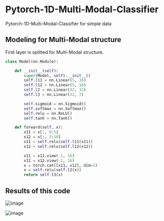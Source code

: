 # Pytorch-1D-Multi-Modal-Classifier
Pytorch-1D-Multi-Modal-Classifier for simple data

## Modeling for Multi-Modal structure
First layer is splitted for Multi-Modal structure.
```python
class Model(nn.Module):

    def __init__(self):
        super(Model, self).__init__()
        self.l11 = nn.Linear(5, 16)
        self.l12 = nn.Linear(5, 16)
        self.l2 = nn.Linear(32, 32)
        self.l3 = nn.Linear(32, 7)

        self.sigmoid = nn.Sigmoid()
        self.softmax = nn.Softmax()
        self.relu = nn.ReLU()
        self.tanh = nn.Tanh()

    def forward(self, x):
        x11 = x[:, 0:5]
        x12 = x[:, 5:10]
        x11 = self.relu(self.l11(x11))
        x12 = self.relu(self.l12(x12))

        x11 = x11.view(-1, 16)
        x12 = x12.view(-1, 16)
        x = torch.cat([x11, x12], dim=1)
        x = self.relu(self.l2(x))
        return self.l3(x)

```
## Results of this code
![image](https://user-images.githubusercontent.com/71545160/130219570-5946436f-9073-473b-8763-48ee0f8bc87b.png)

![image](https://user-images.githubusercontent.com/71545160/130219533-3bab7f52-a34f-4149-9efc-120d47c8a9ee.png)


